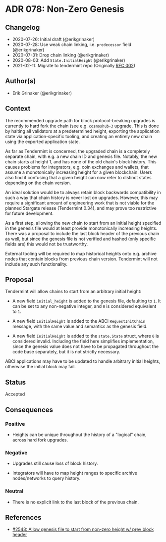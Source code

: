 # ADR 078: Non-Zero Genesis

## Changelog

- 2020-07-26: Initial draft (@erikgrinaker)
- 2020-07-28: Use weak chain linking, i.e. `predecessor` field (@erikgrinaker)
- 2020-07-31: Drop chain linking (@erikgrinaker)
- 2020-08-03: Add `State.InitialHeight` (@erikgrinaker)
- 2021-02-11: Migrate to tendermint repo (Originally [RFC 002](https://github.com/tendermint/spec/pull/119))

## Author(s)

- Erik Grinaker (@erikgrinaker)

## Context

The recommended upgrade path for block protocol-breaking upgrades is currently to hard fork the
chain (see e.g. [`cosmoshub-3` upgrade](https://blog.cosmos.network/cosmos-hub-3-upgrade-announcement-39c9da941aee).
This is done by halting all validators at a predetermined height, exporting the application
state via application-specific tooling, and creating an entirely new chain using the exported
application state.

As far as Tendermint is concerned, the upgraded chain is a completely separate chain, with e.g.
a new chain ID and genesis file. Notably, the new chain starts at height 1, and has none of the
old chain's block history. This causes problems for integrators, e.g. coin exchanges and
wallets, that assume a monotonically increasing height for a given blockchain. Users also find
it confusing that a given height can now refer to distinct states depending on the chain
version.

An ideal solution would be to always retain block backwards compatibility in such a way that chain
history is never lost on upgrades. However, this may require a significant amount of engineering
work that is not viable for the planned Stargate release (Tendermint 0.34), and may prove too
restrictive for future development.

As a first step, allowing the new chain to start from an initial height specified in the genesis
file would at least provide monotonically increasing heights. There was a proposal to include the
last block header of the previous chain as well, but since the genesis file is not verified and
hashed (only specific fields are) this would not be trustworthy.

External tooling will be required to map historical heights onto e.g. archive nodes that contain
blocks from previous chain version. Tendermint will not include any such functionality.

## Proposal

Tendermint will allow chains to start from an arbitrary initial height:

- A new field `initial_height` is added to the genesis file, defaulting to `1`. It can be set to any
non-negative integer, and `0` is considered equivalent to `1`.

- A new field `InitialHeight` is added to the ABCI `RequestInitChain` message, with the same value
and semantics as the genesis field.

- A new field `InitialHeight` is added to the `state.State` struct, where `0` is considered invalid.
  Including the field here simplifies implementation, since the genesis value does not have to be
  propagated throughout the code base separately, but it is not strictly necessary.

ABCI applications may have to be updated to handle arbitrary initial heights, otherwise the initial
block may fail.

## Status

Accepted

## Consequences

### Positive

- Heights can be unique throughout the history of a "logical" chain, across hard fork upgrades.

### Negative

- Upgrades still cause loss of block history.

- Integrators will have to map height ranges to specific archive nodes/networks to query history.

### Neutral

- There is no explicit link to the last block of the previous chain.

## References

- [#2543: Allow genesis file to start from non-zero height w/ prev block header](https://github.com/tendermint/tendermint/issues/2543)
